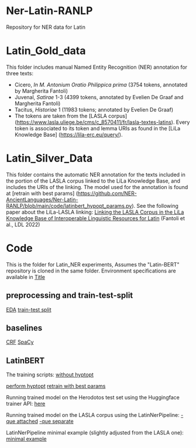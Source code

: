 # Ner-Latin-RANLP
Repository for NER data for Latin

# Latin_Gold_data

This folder includes manual Named Entity Recognition (NER) annotation for three texts:
- Cicero, _In M. Antonium Oratio Philippica prima_ (3754 tokens, annotated by Margherita Fantoli)
- Juvenal, _Satirae_ 1-3 (4399 tokens, annotated by Evelien De Graaf and Margherita Fantoli)
- Tacitus, _Historiae_ 1 (11983 tokens; annotated by Evelien De Graaf)
- The tokens are taken from the [LASLA corpus] (https://www.lasla.uliege.be/cms/c_8570411/fr/lasla-textes-latins).
Every token is associated to its token and lemma URIs as found in the [LiLa Knowledge Base] (https://lila-erc.eu/query/).

# Latin_Silver_Data

This folder contains the automatic NER annotation for the texts included in the portion of the LASLA corpus linked to the LiLa Knowledge Base, and includes the URIs of the linking. The model used for the annotation is found at [retrain with best params] (https://github.com/NER-AncientLanguages/Ner-Latin-RANLP/blob/main/code/latinbert_hypopt_params.py).
See the following paper about the LiLa-LASLA linking:
[Linking the LASLA Corpus in the LiLa Knowledge Base of Interoperable Linguistic Resources for Latin](https://aclanthology.org/2022.ldl-1.4) (Fantoli et al., LDL 2022)

# Code
This is the folder for Latin_NER experiments, 
Assumes the "Latin-BERT" repository is cloned in the same folder.
Environment specifications are available in [Title](../../Gitlab/code_Latin_NER/environment/latin_ner_pipeline_env.yaml)

## preprocessing and train-test-split
[EDA](code/new_minimal_EDA.ipynb)
[train-test split](code/train_test_split2.ipynb)

## baselines

[CRF](code/CRF_TEST_Herodotos.ipynb)
[SpaCy](<code/Small SpaCy_Herodotos.ipynb>)

## LatinBERT
The training scripts:
[without hyptopt](code/latinbert_script_test.py) 

[perform hyptopt](code/script_hypopt_latin_bert.py) 
[retrain with best params](code/latinbert_hypopt_params.py)

Running trained model on the Herodotos test set using the Huggingface trainer API: [here](code/Latin_BERT_error_script.ipynb)

Running trained model on the LASLA corpus using the LatinNerPipeline:
[-que attached](code/run_on_lasla.py)
[-que separate](code/run_on_lasla_separate_words.py)


LatinNerPipeline minimal example (slightly adjusted from the LASLA one): [minimal example](<code/pipeline demo.ipynb>) 
